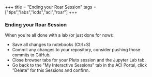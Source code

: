 +++
title = "Ending your Roar Session"
tags = ["tips","labs","icds","aci","roar"]
+++

### Ending your Roar Session

When you're all done with a lab (or just done for now):
- Save all changes to notebooks (Ctrl+S)
- Commit any changes to your repository, consider pushing those commits to GitHub.
- Close browser tabs for your Pluto session and the Jupyter Lab tab.  
- Go back to the "My Interactive Sessions" tab in the ACI Portal, click "Delete" for this Sessions and confirm.
